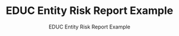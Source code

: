 ---
layout: resources-landing
title: "EDUC Entity Risk Report Example"
subtitle: "EDUC Entity Risk Report Example"
doc-link: ../assets/files/Panel1_EDUC-Entity-Risk-Report-Example.pdf
filters: federal-financial-assistance uniform-guidance-2-cfr-200 training 2016
fiscal_year: 2016
---